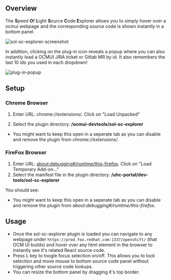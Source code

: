 ## Overview

The **S**peed **O**f **L**ight **S**ource **C**ode **E**xplorer allows you to simply hover over a ocmui webpage 
and the corresponding source code is shown instantly in a bottom panel. 

![sol-sc-explorer-screenshot](images/sol-sc-explorer.png)

In addition, clicking on the plug-in icon reveals a popup where you can also instantly load 
a OCMUI JIRA ticket or Gitlab MR by id.  It also remembers the last 10 ids you used in each 
dropdown!

![plug-in-popup](images/sol-sc-explorer.png)

## Setup

### Chrome Browser

1. Enter URL: chrome://extensions/.  Click on "Load Unpacked"

2. Select the plugin directory: **/ocmui-devtools/sol-sc-explorer**

* You might want to keep this open in a seperate tab as you can disable and remove the plugin from _chrome://extensions/_.

### FireFox Browser

1. Enter URL: [about:debugging#/runtime/this-firefox](about:debugging#/runtime/this-firefox).  Click on "Load Temporary Add-on..."
2. Select the manifest file in the plugin directory: **/uhc-portal/dev-tools/sol-sc-explorer**

You should see:

* You might want to keep this open in a seperate tab as you can disable and remove the plugin from _about:debugging#/runtime/this-firefox_.

## Usage
- Once the sol-sc-explorer plugin is loaded you can navigate to any webpage under `https://prod.foo.redhat.com:1337/openshift/` (that OCM UI builds) and hover over any html element in the browser to instantly see it's related React source code.
- Press L key to toogle focus selection on/off. This allows you to lock selection and move mouse to bottom source code panel without triggering other source code lookups.
- You can resize the bottom panel by dragging it's top border.
